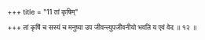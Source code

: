 +++
title = "11 तां कृषिम्"

+++
तां कृषिं च सस्यं च मनुष्या उप जीवन्त्युपजीवनीयो भवति य एवं वेद ॥ १२ ॥